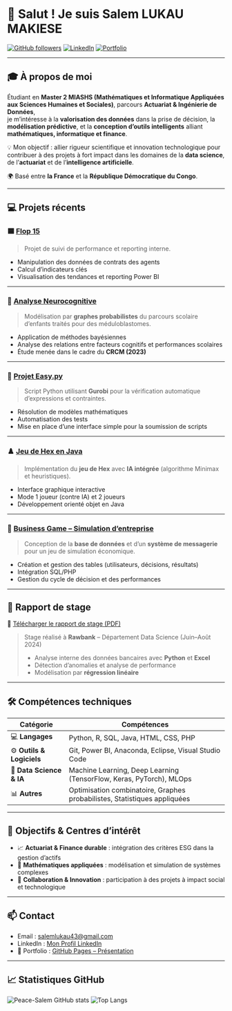 # 👋 Salut ! Je suis **Salem LUKAU MAKIESE**

[![GitHub followers](https://img.shields.io/github/followers/Peace-Salem?label=Follow&style=social)](https://github.com/Peace-Salem)
[![LinkedIn](https://img.shields.io/badge/LinkedIn-Connect-blue?logo=linkedin)](https://www.linkedin.com/in/salem-lukau-makiese-3469251b8/)
[![Portfolio](https://img.shields.io/badge/Portfolio-GitHub%20Pages-1e90ff?logo=github)](https://peace-salem.github.io/presentation-salem/)

---

## 🎓 À propos de moi

Étudiant en **Master 2 MIASHS (Mathématiques et Informatique Appliquées aux Sciences Humaines et Sociales)**, parcours **Actuariat & Ingénierie de Données**,  
je m’intéresse à la **valorisation des données** dans la prise de décision, la **modélisation prédictive**, et la **conception d’outils intelligents** alliant **mathématiques, informatique et finance**.

💡 Mon objectif : allier rigueur scientifique et innovation technologique pour contribuer à des projets à fort impact dans les domaines de la **data science**, de l’**actuariat** et de l’**intelligence artificielle**.

🌍 Basé entre **la France** et la **République Démocratique du Congo**.

---

## 💻 Projets récents

### 🟦 [Flop 15](https://github.com/Peace-Salem/flop15)
> Projet de suivi de performance et reporting interne.  
- Manipulation des données de contrats des agents  
- Calcul d’indicateurs clés  
- Visualisation des tendances et reporting Power BI  

---

### 🧠 [Analyse Neurocognitive](https://github.com/Peace-Salem/neurocognitive-graph)
> Modélisation par **graphes probabilistes** du parcours scolaire d’enfants traités pour des méduloblastomes.  
- Application de méthodes bayésiennes  
- Analyse des relations entre facteurs cognitifs et performances scolaires  
- Étude menée dans le cadre du **CRCM (2023)**  

---

### 🐍 [Projet Easy.py](https://github.com/Peace-Salem/soumission-python)
> Script Python utilisant **Gurobi** pour la vérification automatique d’expressions et contraintes.  
- Résolution de modèles mathématiques  
- Automatisation des tests  
- Mise en place d’une interface simple pour la soumission de scripts  

---

### ♟️ [Jeu de Hex en Java](https://github.com/Peace-Salem/hex-game)
> Implémentation du **jeu de Hex** avec **IA intégrée** (algorithme Minimax et heuristiques).  
- Interface graphique interactive  
- Mode 1 joueur (contre IA) et 2 joueurs  
- Développement orienté objet en Java  

---

### 💬 [Business Game – Simulation d’entreprise](https://github.com/Peace-Salem/business-game)
> Conception de la **base de données** et d’un **système de messagerie** pour un jeu de simulation économique.  
- Création et gestion des tables (utilisateurs, décisions, résultats)  
- Intégration SQL/PHP  
- Gestion du cycle de décision et des performances  

---

## 📘 Rapport de stage

📄 [Télécharger le rapport de stage (PDF)](./rapport_de_stage_Salem_Lukau.pdf)

> Stage réalisé à **Rawbank** – Département Data Science (Juin–Août 2024)  
> - Analyse interne des données bancaires avec **Python** et **Excel**  
> - Détection d’anomalies et analyse de performance  
> - Modélisation par **régression linéaire**  

---

## 🛠️ Compétences techniques

| Catégorie | Compétences |
|------------|-------------|
| 💻 **Langages** | Python, R, SQL, Java, HTML, CSS, PHP |
| ⚙️ **Outils & Logiciels** | Git, Power BI, Anaconda, Eclipse, Visual Studio Code |
| 🤖 **Data Science & IA** | Machine Learning, Deep Learning (TensorFlow, Keras, PyTorch), MLOps |
| 📊 **Autres** | Optimisation combinatoire, Graphes probabilistes, Statistiques appliquées |

---

## 🎯 Objectifs & Centres d’intérêt
- 📈 **Actuariat & Finance durable** : intégration des critères ESG dans la gestion d’actifs  
- 🧮 **Mathématiques appliquées** : modélisation et simulation de systèmes complexes  
- 🤝 **Collaboration & Innovation** : participation à des projets à impact social et technologique  

---

## 📫 Contact
- Email : [salemlukau43@gmail.com](mailto:salemlukau43@gmail.com)  
- LinkedIn : [Mon Profil LinkedIn](https://www.linkedin.com/in/salem-lukau-makiese-3469251b8/)  
- 🧠 Portfolio : [GitHub Pages – Présentation](https://peace-salem.github.io/presentation-salem/Presentation.html)


---

## 📈 Statistiques GitHub

![Peace-Salem GitHub stats](https://github-readme-stats.vercel.app/api?username=Peace-Salem&show_icons=true&theme=radical)
![Top Langs](https://github-readme-stats.vercel.app/api/top-langs/?username=Peace-Salem&layout=compact&theme=radical)
